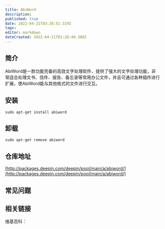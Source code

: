 ```yaml
---
title: AbiWord
description: 
published: true
date: 2022-04-21T03:28:51.319Z
tags: 
editor: markdown
dateCreated: 2022-04-21T03:28:49.388Z
---
```


## 简介

AbiWord是一款功能完备的高效文字处理软件，提供了强大的文字处理功能，非常适合处理文书、信件、报告、备忘录等常用办公文件，并且可通过各种插件进行扩展，使AbiWord能与其他格式的文件进行交互。

## 安装

`sudo apt-get install abiword`

## 卸载

`sudo apt-get remove abiword`

## 仓库地址

[http://packages.deepin.com/deepin/pool/main/a/abiword/](http://packages.deepin.com/deepin/pool/main/a/abiword/)


## 常见问题


## 相关链接

维基百科：